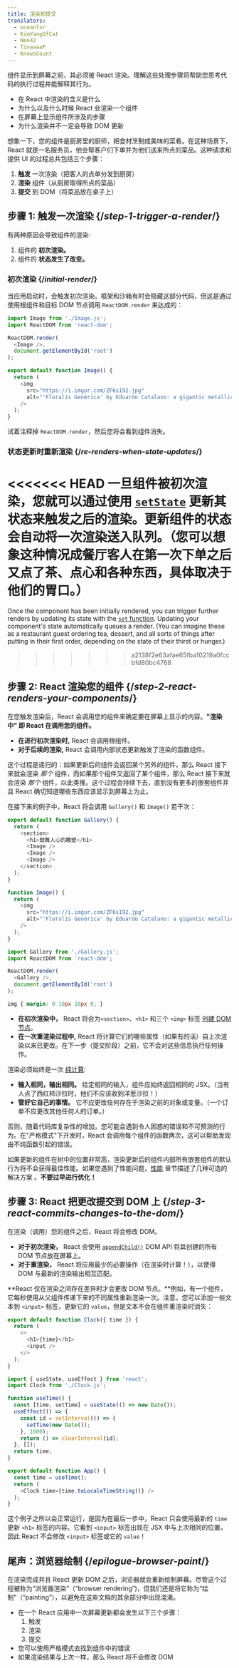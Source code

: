 ```yaml
---
title: 渲染和提交
translators:
  - oceanlvr
  - KimYangOfCat
  - Neo42
  - TinaaaaP
  - KnowsCount
---
```


<Intro>

组件显示到屏幕之前，其必须被 React 渲染。理解这些处理步骤将帮助您思考代码的执行过程并能解释其行为。

</Intro>

<YouWillLearn>

* 在 React 中渲染的含义是什么
* 为什么以及什么时候 React 会渲染一个组件
* 在屏幕上显示组件所涉及的步骤
* 为什么渲染并不一定会导致 DOM 更新

</YouWillLearn>

想象一下，您的组件是厨房里的厨师，把食材烹制成美味的菜肴。在这种场景下，React 就是一名服务员，他会帮客户们下单并为他们送来所点的菜品。这种请求和提供 UI 的过程总共包括三个步骤： 

1. **触发** 一次渲染（把客人的点单分发到厨房）
2. **渲染** 组件（从厨房取得所点的菜品）
3. **提交** 到 DOM（将菜品放在桌子上）

<IllustrationBlock sequential>
  <Illustration caption="触发" alt="React 作为餐厅里的服务员，从用户那里获取点单并把它们分发到组件厨房。" src="/images/docs/illustrations/i_render-and-commit1.png" />
  <Illustration caption="渲染" alt="Card 主厨交给 React 一个新鲜的 Card 组件。" src="/images/docs/illustrations/i_render-and-commit2.png" />
  <Illustration caption="提交" alt="React 把 Card 送到用户桌上。" src="/images/docs/illustrations/i_render-and-commit3.png" />
</IllustrationBlock>

## 步骤 1: 触发一次渲染 {/*step-1-trigger-a-render*/}

有两种原因会导致组件的渲染:

1. 组件的 **初次渲染。**
2. 组件的 **状态发生了改变。**

### 初次渲染 {/*initial-render*/}

当应用启动时，会触发初次渲染。框架和沙箱有时会隐藏这部分代码，但这是通过使用根组件和目标 DOM 节点调用 `ReactDOM.render` 来达成的：

<Sandpack>

```js index.js active
import Image from './Image.js';
import ReactDOM from 'react-dom';

ReactDOM.render(
  <Image />,
  document.getElementById('root')
);
```

```js Image.js
export default function Image() {
  return (
    <img
      src="https://i.imgur.com/ZF6s192.jpg"
      alt="'Floralis Genérica' by Eduardo Catalano: a gigantic metallic flower sculpture with reflective petals"
    />
  );
}
```

</Sandpack>

试着注释掉 `ReactDOM.render`，然后您将会看到组件消失。

### 状态更新时重新渲染 {/*re-renders-when-state-updates*/}

<<<<<<< HEAD
一旦组件被初次渲染，您就可以通过使用 [`setState`](reference/setstate) 更新其状态来触发之后的渲染。更新组件的状态会自动将一次渲染送入队列。（您可以想象这种情况成餐厅客人在第一次下单之后又点了茶、点心和各种东西，具体取决于他们的胃口。）
=======
Once the component has been initially rendered, you can trigger further renders by updating its state with the [`set` function](/apis/usestate#setstate). Updating your component's state automatically queues a render. (You can imagine these as a restaurant guest ordering tea, dessert, and all sorts of things after putting in their first order, depending on the state of their thirst or hunger.)
>>>>>>> a2138f2e63afae65fba10219a0fccbfd80bc4768

<IllustrationBlock sequential>
  <Illustration caption="状态更新..." alt="React 作为餐厅服务员将一份 Card UI 送到用户那里，这里的用户以头部为光标的顾客表示。顾客说她想要一个粉色的 Card，而不是黑色的。" src="/images/docs/illustrations/i_rerender1.png" />
  <Illustration caption="...触发..." alt="React 回到组件厨房并告诉 Card 主厨他们需要一个粉色 Card。" src="/images/docs/illustrations/i_rerender2.png" />
  <Illustration caption="...渲染!" alt="Card 主厨把粉色 Card 交给 React。" src="/images/docs/illustrations/i_rerender3.png" />
</IllustrationBlock>

## 步骤 2: React 渲染您的组件 {/*step-2-react-renders-your-components*/}

在您触发渲染后，React 会调用您的组件来确定要在屏幕上显示的内容。**"渲染中" 即 React 在调用您的组件。** 

* **在进行初次渲染时,** React 会调用根组件。
* **对于后续的渲染,** React 会调用内部状态更新触发了渲染的函数组件。

这个过程是递归的：如果更新后的组件会返回某个另外的组件，那么 React 接下来就会渲染 _那个_ 组件，而如果那个组件又返回了某个组件，那么 React 接下来就会渲染 _那个_ 组件，以此类推。这个过程会持续下去，直到没有更多的嵌套组件并且 React 确切知道哪些东西应该显示到屏幕上为止。

在接下来的例子中，React 将会调用 `Gallery()` 和 `Image()` 若干次：

<Sandpack>

```js Gallery.js active
export default function Gallery() {
  return (
    <section>
      <h1>鼓舞人心的雕塑</h1>
      <Image />
      <Image />
      <Image />
    </section>
  );
}

function Image() {
  return (
    <img
      src="https://i.imgur.com/ZF6s192.jpg"
      alt="'Floralis Genérica' by Eduardo Catalano: a gigantic metallic flower sculpture with reflective petals"
    />
  );
}
```

```js index.js
import Gallery from './Gallery.js';
import ReactDOM from 'react-dom';

ReactDOM.render(
  <Gallery />,
  document.getElementById('root')
);
```

```css
img { margin: 0 10px 10px 0; }
```

</Sandpack>

* **在初次渲染中，** React 将会为`<section>`、`<h1>` 和三个 `<img>` 标签 [创建 DOM 节点](https://developer.mozilla.org/docs/Web/API/Document/createElement)。
* **在一次重渲染过程中,** React 将计算它们的哪些属性（如果有的话）自上次渲染以来已更改。在下一步（提交阶段）之前，它不会对这些信息执行任何操作。

<Gotcha>

渲染必须始终是一次 [纯计算](/learn/keeping-components-pure):

* **输入相同，输出相同。** 给定相同的输入，组件应始终返回相同的 JSX。（当有人点了西红柿沙拉时，他们不应该收到洋葱沙拉！）
* **管好它自己的事情。** 它不应更改任何存在于渲染之前的对象或变量。（一个订单不应更改其他任何人的订单。）

否则，随着代码库复杂性的增加，您可能会遇到令人困惑的错误和不可预测的行为。在"严格模式"下开发时，React 会调用每个组件的函数两次，这可以帮助发现由不纯函数引起的错误。

</Gotcha>

<DeepDive title="性能优化">

如果更新的组件在树中的位置非常高，渲染更新后的组件内部所有嵌套组件的默认行为将不会获得最佳性能。如果您遇到了性能问题，[性能](/learn/performance) 章节描述了几种可选的解决方案 。**不要过早进行优化！**

</DeepDive>

## 步骤 3: React 把更改提交到 DOM 上 {/*step-3-react-commits-changes-to-the-dom*/}

在渲染（调用）您的组件之后，React 将会修改 DOM。

* **对于初次渲染，** React 会使用 [`appendChild()`](https://developer.mozilla.org/docs/Web/API/Node/appendChild) DOM API 将其创建的所有 DOM 节点放在屏幕上。
* **对于重渲染，** React 将应用最少的必要操作（在渲染时计算！），以使得 DOM 与最新的渲染输出相互匹配。

**React 仅在渲染之间存在差异时才会更改 DOM 节点。**例如，有一个组件，它每秒使用从父组件传递下来的不同属性重新渲染一次。注意，您可以添加一些文本到 `<input>` 标签，更新它的 `value`，但是文本不会在组件重渲染时消失：

<Sandpack>

```js Clock.js active
export default function Clock({ time }) {
  return (
    <>
      <h1>{time}</h1>
      <input />
    </>
  );
}
```

```js App.js hidden
import { useState, useEffect } from 'react';
import Clock from './Clock.js';

function useTime() {
  const [time, setTime] = useState(() => new Date());
  useEffect(() => {
    const id = setInterval(() => {
      setTime(new Date());
    }, 1000);
    return () => clearInterval(id);
  }, []);
  return time;
}

export default function App() {
  const time = useTime();
  return (
    <Clock time={time.toLocaleTimeString()} />
  );
}
```

</Sandpack>

这个例子之所以会正常运行，是因为在最后一步中，React 只会使用最新的 `time` 更新 `<h1>` 标签的内容。它看到 `<input>` 标签出现在 JSX 中与上次相同的位置，因此 React 不会修改 `<input>` 标签或它的 `value`！
## 尾声：浏览器绘制 {/*epilogue-browser-paint*/}

在渲染完成并且 React 更新 DOM 之后，浏览器就会重新绘制屏幕。尽管这个过程被称为“浏览器渲染”（“browser rendering”)，但我们还是将它称为“绘制”（“painting”），以避免在这些文档的其余部分中出现混淆。

<Illustration alt="浏览器正在绘制《静物：Card 元素》" src="/images/docs/illustrations/i_browser-paint.png" />

<Recap>

* 在一个 React 应用中一次屏幕更新都会发生以下三个步骤：
  1. 触发
  2. 渲染
  3. 提交
* 您可以使用严格模式去找到组件中的错误
* 如果渲染结果与上次一样，那么 React 将不会修改 DOM

</Recap>

